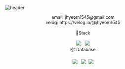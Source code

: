 ![header](https://capsule-render.vercel.app/api?type=wave&&color=auto&height=300&section=header&text=Welcome&fontSize=90)

<div align='center'>
email: jhyeom1545@gmail.com<br>
velog: https://velog.io/@jhyeom1545
</div>
<br>


<div align='center'> 🔧Stack<br><br>
  <img src="https://img.shields.io/badge/JavaScript-F7DF1E?style=for-the-badge&logo=JavaScript&logoColor=black">&nbsp&nbsp <img src="https://img.shields.io/badge/TypeScript-3178C6?style=for-the-badge&logo=TypeScript&logoColor=white"></div>

<div align='center'> 📦 Database<br><br>
<img src="https://img.shields.io/badge/MySQL-4479A1?style=for-the-badge&logo=MySQL&logoColor=white">&nbsp&nbsp <img src="https://img.shields.io/badge/MongoDB-47A248?style=for-the-badge&logo=MongoDB&logoColor=white">&nbsp&nbsp<img src="https://img.shields.io/badge/Redis-DC382D?style=for-the-badge&logo=Redis&logoColor=white">



